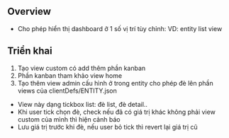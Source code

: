## Overview

- Cho phép hiển thị dashboard ở 1 số vị trí tùy chỉnh: VD: entity list view

## Triển khai

1. Tạo view custom có add thêm phần kanban
2. Phần kanban tham khảo view home
3. Tạo thêm view admin cấu hình ở trong entity cho phép đè lên phần views của clientDefs/ENTITY.json  

- View này dạng tickbox list: đè list, đè detail..
- Khi user tick chọn đè, check nếu đã có giá trị khác không phải view custom của mình thì hiện cảnh báo
- Lưu giá trị trước khi đè, nếu user bỏ tick thì revert lại giá trị cũ
